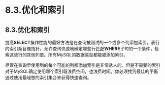 #  8.3.优化和索引

## 8.3.优化和索引

提高**SELECT**操作性能的最好方法是在查询被测试的一个或多个列添加索引。表行的索引条目像指针，允许查询快速地确定哪些行匹配**WHERE**子句的一个条件，检索这些行的其他列值。所有MySQL的数据类型都能被添加索引。

尽管在查询里使用到的每个可能的列都添加索引是非常诱人的，但是不需要的索引对于MySQL确定使用哪个索引既浪费空间，也浪费时间。你必须找到最佳的平衡通过使用最理想的索引集合来获得快速查询。


